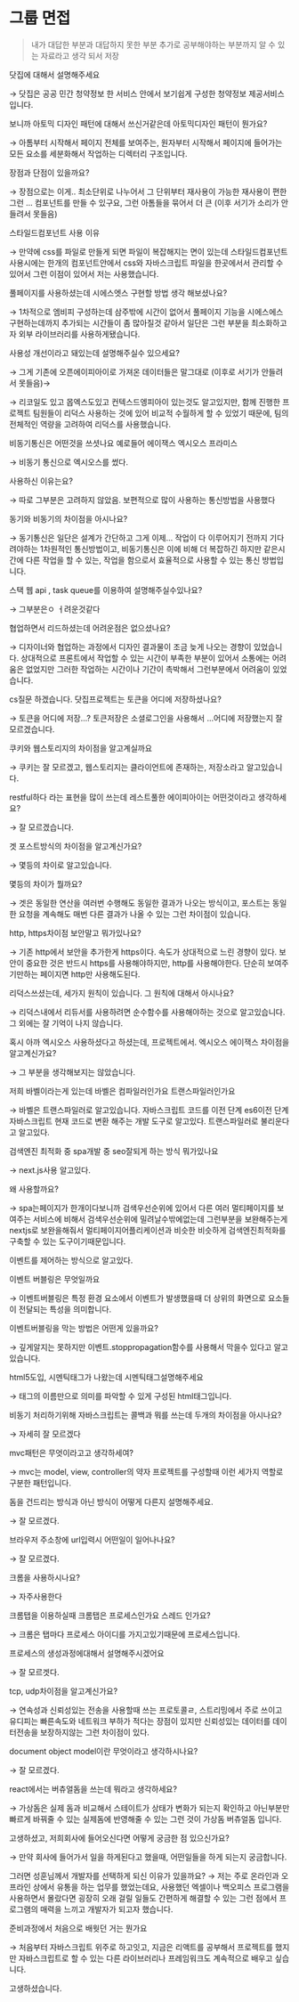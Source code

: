 # **그룹 면접**

> 내가 대답한 부분과 대답하지 못한 부분 추가로 공부해야하는 부분까지 알 수 있는 자료라고 생각 되서 저장

닷집에 대해서 설명해주세요

→ 닷집은 공공 민간 청약정보 한 서비스 안에서 보기쉽게 구성한 청약정보 제공서비스입니다.

보니까 아토믹 디자인 패턴에 대해서 쓰신거같은데 아토믹디자인 패턴이 뭔가요?

→ 아톰부터 시작해서 페이지 전체를 보여주는, 원자부터 시작해서 페이지에 들어가는 모든 요소를 세분화해서 작업하는 디렉터리 구조입니다.

장점과 단점이 있을까요?

→ 장점으로는 이게.. 최소단위로 나누어서 그 단위부터 재사용이 가능한 재사용이 편한 그런 ... 컴포넌트를 만들 수 있구요, 그런 아톰들을 묶어서 더 큰 (이후 서기가 소리가 안들려서 못들음)

스타일드컴포넌트 사용 이유

→ 만약에 css를 파일로 만들게 되면 파일이 복잡해지는 면이 있는데 스타일드컴포넌트 사용시에는 한개의 컴포넌트안에서 css와 자바스크립트 파일을 한곳에서서 관리할 수 있어서 그런 이점이 있어서 저는 사용했습니다.

풀페이지를 사용하셨는데 시에스엣스 구현할 방법 생각 해보셨나요?

→ 1차적으로 엠비피 구성하는데 삼주밖에 시간이 없어서 풀페이지 기능을 시에스에스 구현하는데까지 추가되는 시간들이 좀 많아질것 같아서 일단은 그런 부분을 최소화하고자 외부 라이브러리를 사용하게됐습니다.

사용성 개선이라고 돼있는데 설명해주실수 있으세요?

→ 그게 기존에 오픈에이피아이로 가져온 데이터들은 말그대로 (이후로 서기가 안들려서 못들음)→

→ 리코일도 있고 몹엑스도있고 컨텍스드엥피아이 있는것도 알고있지만, 함께 진행한 프로젝트 팀원들이 리덕스 사용하는 것에 있어 비교적 수월하게 할 수 있었기 때문에, 팀의 전체적인 역량을 고려하여 리덕스를 사용했습니다.

비동기통신은 어떤것을 쓰셧나요 예로들어 에이잭스 엑시오스 프라미스

→ 비동기 통신으로 엑시오스를 썼다.

사용하신 이유는요?

→ 따로 그부분은 고려하지 않았음. 보편적으로 많이 사용하는 통신방법을 사용했다

동기와 비동기의 차이점을 아시나요?

→ 동기통신은 일단은 설계가 간단하고 그게 이제... 작업이 다 이루어지기 전까지 기다려야하는 1차원적인 통신방법이고, 비동기통신은 이에 비해 더 복잡하긴 하지만 같은시간에 다른 작업을 할 수 있는, 작업을 함으로서 효율적으로 사용할 수 있는 통신 방법입니다.

스택 웹 api , task queue를 이용하여 설명해주실수있나요?

→ 그부분은ㅇ ㅓ려운것같다

협업하면서 리드하셨는데 어려운점은 없으셨나요?

→ 디자이너와 협업하는 과정에서 디자인 결과물이 조금 늦게 나오는 경향이 있었습니다. 상대적으로 프론트에서 작업할 수 있는 시간이 부족한 부분이 있어서 소통에는 어려움은 없었지만 그러한 작업하는 시간이나 기간이 촉박해서 그런부분에서 어려움이 있었습니다.

cs질문 하겠습니다. 닷집프로젝트는 토큰을 어디에 저장하셨나요?

→ 토큰을 어디에 저장...? 토큰저장은 소셜로그인을 사용해서 ...어디에 저장했는지 잘 모르겠습니다.

쿠키와 웹스토리지의 차이점을 알고계실까요

→ 쿠키는 잘 모르겠고, 웹스토리지는 클라이언트에 존재하는, 저장소라고 알고있습니다.

restful하다 라는 표현을 많이 쓰는데 레스트풀한 에이피아이는 어떤것이라고 생각하세요?

→ 잘 모르겠습니다.

겟 포스트방식의 차이점을 알고계신가요?

→ 몇등의 차이로 알고있습니다.

몇등의 차이가 뭘까요?

→ 겟은 동일한 연산을 여러번 수행해도 동일한 결과가 나오는 방식이고, 포스트는 동일한 요청을 계속해도 매번 다른 결과가 나올 수 있는 그런 차이점이 있습니다.

http, https차이점 보안말고 뭐가있나요?

→ 기존 http에서 보안을 추가한게 https이다. 속도가 상대적으로 느린 경향이 있다. 보안이 중요한 것은 반드시 https를 사용해야하지만, http를 사용해야한다. 단순히 보여주기만하는 페이지면 http만 사용해도된다.

리덕스쓰셨는데, 세가지 원칙이 있습니다. 그 원칙에 대해서 아시나요?

→ 리덕스내에서 리듀서를 사용하려면 순수함수를 사용해야하는 것으로 알고있습니다. 그 외에는 잘 기억이 나지 않습니다.

혹시 아까 엑시오스 사용하셨다고 하셨는데, 프로젝트에서. 엑시오스 에이잭스 차이점을 알고계신가요?

→ 그 부분을 생각해보지는 않았습니다.

저희 바벨이라는게 있는데 바벨은 컴파일러인가요 트랜스파일러인가요

→ 바벨은 트랜스파일러로 알고있습니다. 자바스크립트 코드를 이전 단계 es6이전 단계 자바스크립트 현재 코드로 변환 해주는 개발 도구로 알고있다. 트랜스파일러로 불리운다고 알고있다.

검색엔진 최적화 중 spa개발 중 seo잘되게 하는 방식 뭐가있나요

→ next.js사용 알고있다.

왜 사용할까요?

→ spa는페이지가 한개이다보니까 검색우선순위에 있어서 다른 여러 멀티페이지를 보여주는 서비스에 비해서 검색우선순위에 밀려날수밖에없는데 그런부분을 보완해주는게 nextjs로 보완을해줘서 멀티페이지어플리케이션과 비슷한 비슷하게 검색엔진최적화를 구축할 수 있는 도구이기때문입니다.

이벤트를 제어하는 방식으로 알고있다.

이벤트 버블링은 무엇일까요

→ 이벤트버블링은 특정 환경 요소에서 이벤트가 발생했을때 더 상위의 화면으로 요소들이 전달되는 특성을 의미합니다.

이벤트버블링을 막는 방법은 어떤게 있을까요?

→ 깊게알지는 못하지만 이벤트.stoppropagation함수를 사용해서 막을수 있다고 알고있습니다.

html5도입, 시멘틱태그가 나왔는데 시멘틱태그설명해주세요

→ 태그의 이름만으로 의미를 파악할 수 있게 구성된 html태그입니다.

비동기 처리하기위해 자바스크립트는 콜백과 뭐를 쓰는데 두개의 차이점을 아시나요?

→ 자세히 잘 모르겠다

mvc패턴은 무엇이라고고 생각하세여?

→ mvc는 model, view, controller의 약자 프로젝트를 구성할때 이런 세가지 역할로 구분한 패턴입니다.

돔을 건드리는 방식과 아닌 방식이 어떻게 다른지 설명해주세요.

→ 잘 모르겠다.

브라우저 주소창에 url입력시 어떤일이 일어나나요?

→ 잘 모르겠다.

크롬을 사용하시나요?

→ 자주사용한다

크롬탭을 이용하실때 크롬탭은 프로세스인가요 스레드 인가요?

→ 크롬은 탭마다 프로세스 아이디를 가지고있기때문에 프로세스입니다.

프로세스의 생성과정에대해서 설명해주시겠어요

→ 잘 모르겟다.

tcp, udp차이점을 알고계신가요?

→ 연속성과 신뢰성있는 전송을 사용할때 쓰는 프로토콜ㄹ, 스트리밍에서 주로 쓰이고 유디피는 빠른속도와 네트워크 부하가 적다는 장점이 있지만 신뢰성있는 데이터를 데이터전송을 보장하지않는 그런 차이점이 있다.

document object model이란 무엇이라고 생각하시나요?

→ 잘 모르겠다.

react에서는 버츄얼돔을 쓰는데 뭐라고 생각하세요?

→ 가상돔은 실제 돔과 비교해서 스테이트가 상태가 변화가 되는지 확인하고 아닌부분만 빠르게 바꿔줄 수 있는 실제돔에 반영해줄 수 있는 그런 것이 가상돔 버츄얼돔 입니다.

고생하셨고, 저희회사에 들어오신다면 어떻게 궁금한 점 있으신가요?

→ 만약 회사에 들어가서 일을 하게된다고 했을때, 어떤일들을 하게 되는지 궁금합니다.

그러면 성훈님께서 개발자를 선택하게 되신 이유가 있을까요?
→ 저는 주로 온라인과 오프라인 상에서 유통을 하는 업무를 했었는데요, 사용했던 엑셀이나 백오피스 프로그램을 사용하면서 몰랐다면 굉장히 오래 걸릴 일들도 간편하게 해결할 수 있는 그런 점에서 프로그램의 매력을 느끼고 개발자가 되고자 했습니다.

준비과정에서 처음으로 배웟던 거는 뭔가요

→ 처음부터 자바스크립트 위주로 하고잇고, 지금은 리액트를 공부해서 프로젝트를 했지만 자바스크립트로 할 수 있는 다른 라이브러리나 프레임워크도 계속적으로 배우고 싶습니다.

고생하셨습니다.
